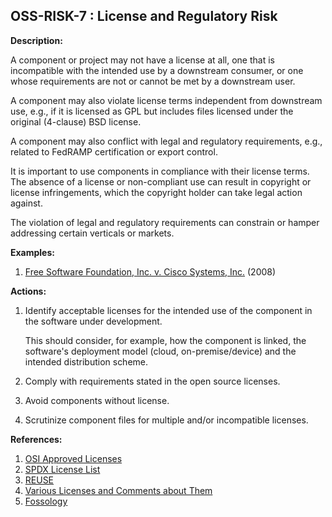 ## OSS-RISK-7 : License and Regulatory Risk

**Description:**

A component or project may not have a license at all, one that is incompatible with the intended use by a downstream consumer, or one whose requirements are not or cannot be met by a downstream user.

A component may also violate license terms independent from downstream use, e.g., if it is licensed as GPL but includes files licensed under the original (4-clause) BSD license.

A component may also conflict with legal and regulatory requirements, e.g., related to FedRAMP certification or export control.

It is important to use components in compliance with their license terms. The absence of a license or non-compliant use can result in copyright or license infringements, which the copyright holder can take legal action against.

The violation of legal and regulatory requirements can constrain or hamper addressing certain verticals or markets.

**Examples:**

1. [Free Software Foundation, Inc. v. Cisco Systems, Inc.](https://www.fsf.org/licensing/complaint-2008-12-11.pdf) (2008)

**Actions:**

1. Identify acceptable licenses for the intended use of the component in the software under development.

    This should consider, for example, how the component is linked, the software's deployment model (cloud, on-premise/device) and the intended distribution scheme.
2. Comply with requirements stated in the open source licenses.
3. Avoid components without license.
4. Scrutinize component files for multiple and/or incompatible licenses.

**References:**

1. [OSI Approved Licenses](https://opensource.org/licenses/)
2. [SPDX License List](https://spdx.org/licenses/)
3. [REUSE](https://reuse.software/)
4. [Various Licenses and Comments about Them](https://www.gnu.org/licenses/license-list.en.html)
5. [Fossology](https://www.fossology.org/)